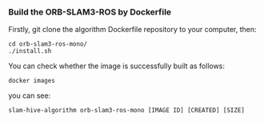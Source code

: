 ### Build the ORB-SLAM3-ROS by Dockerfile
Firstly, git clone the algorithm Dockerfile repository to your computer, then:
```
cd orb-slam3-ros-mono/
./install.sh
```
You can check whether the image is successfully built as follows:
```
docker images
```
you can see:
```
slam-hive-algorithm orb-slam3-ros-mono [IMAGE ID] [CREATED] [SIZE]
```
